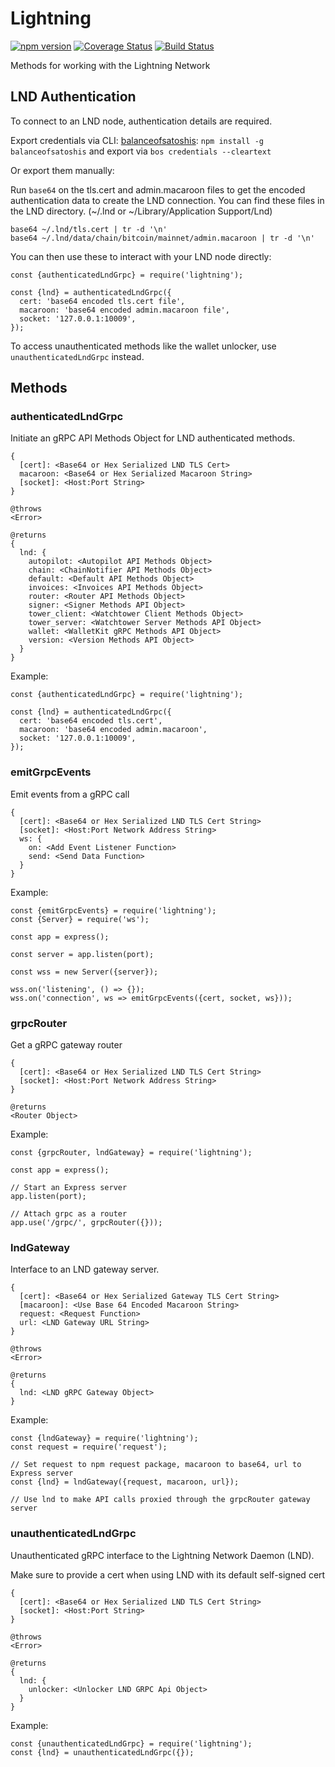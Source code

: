 # Lightning

[![npm version](https://badge.fury.io/js/lightning.svg)](https://badge.fury.io/js/lightning)
[![Coverage Status](https://coveralls.io/repos/github/alexbosworth/lightning/badge.svg?branch=master)](https://coveralls.io/github/alexbosworth/lightning?branch=master)
[![Build Status](https://travis-ci.org/alexbosworth/lightning.svg?branch=master)](https://travis-ci.org/alexbosworth/lightning)

Methods for working with the Lightning Network

## LND Authentication

To connect to an LND node, authentication details are required.

Export credentials via CLI:
[balanceofsatoshis](https://github.com/alexbosworth/balanceofsatoshis):
`npm install -g balanceofsatoshis` and export via `bos credentials --cleartext`

Or export them manually:

Run `base64` on the tls.cert and admin.macaroon files to get the encoded
authentication data to create the LND connection. You can find these files in
the LND directory. (~/.lnd or ~/Library/Application Support/Lnd)

    base64 ~/.lnd/tls.cert | tr -d '\n'
    base64 ~/.lnd/data/chain/bitcoin/mainnet/admin.macaroon | tr -d '\n'

You can then use these to interact with your LND node directly:

```node
const {authenticatedLndGrpc} = require('lightning');

const {lnd} = authenticatedLndGrpc({
  cert: 'base64 encoded tls.cert file',
  macaroon: 'base64 encoded admin.macaroon file',
  socket: '127.0.0.1:10009',
});
```

To access unauthenticated methods like the wallet unlocker, use 
`unauthenticatedLndGrpc` instead.

## Methods

### authenticatedLndGrpc

Initiate an gRPC API Methods Object for LND authenticated methods.

    {
      [cert]: <Base64 or Hex Serialized LND TLS Cert>
      macaroon: <Base64 or Hex Serialized Macaroon String>
      [socket]: <Host:Port String>
    }

    @throws
    <Error>

    @returns
    {
      lnd: {
        autopilot: <Autopilot API Methods Object>
        chain: <ChainNotifier API Methods Object>
        default: <Default API Methods Object>
        invoices: <Invoices API Methods Object>
        router: <Router API Methods Object>
        signer: <Signer Methods API Object>
        tower_client: <Watchtower Client Methods Object>
        tower_server: <Watchtower Server Methods API Object>
        wallet: <WalletKit gRPC Methods API Object>
        version: <Version Methods API Object>
      }
    }

Example:

```node
const {authenticatedLndGrpc} = require('lightning');

const {lnd} = authenticatedLndGrpc({
  cert: 'base64 encoded tls.cert',
  macaroon: 'base64 encoded admin.macaroon',
  socket: '127.0.0.1:10009',
});
```

### emitGrpcEvents

Emit events from a gRPC call

    {
      [cert]: <Base64 or Hex Serialized LND TLS Cert String>
      [socket]: <Host:Port Network Address String>
      ws: {
        on: <Add Event Listener Function>
        send: <Send Data Function>
      }
    }

Example:

```node
const {emitGrpcEvents} = require('lightning');
const {Server} = require('ws');

const app = express();

const server = app.listen(port);

const wss = new Server({server});

wss.on('listening', () => {});
wss.on('connection', ws => emitGrpcEvents({cert, socket, ws}));
```

### grpcRouter

Get a gRPC gateway router

    {
      [cert]: <Base64 or Hex Serialized LND TLS Cert String>
      [socket]: <Host:Port Network Address String>
    }

    @returns
    <Router Object>

Example:

```node
const {grpcRouter, lndGateway} = require('lightning');

const app = express();

// Start an Express server
app.listen(port);

// Attach grpc as a router
app.use('/grpc/', grpcRouter({}));
```

### lndGateway

Interface to an LND gateway server.

    {
      [cert]: <Base64 or Hex Serialized Gateway TLS Cert String>
      [macaroon]: <Use Base 64 Encoded Macaroon String>
      request: <Request Function>
      url: <LND Gateway URL String>
    }

    @throws
    <Error>

    @returns
    {
      lnd: <LND gRPC Gateway Object>
    }

Example:

```node
const {lndGateway} = require('lightning');
const request = require('request');

// Set request to npm request package, macaroon to base64, url to Express server
const {lnd} = lndGateway({request, macaroon, url});

// Use lnd to make API calls proxied through the grpcRouter gateway server
```

### unauthenticatedLndGrpc

Unauthenticated gRPC interface to the Lightning Network Daemon (LND).

Make sure to provide a cert when using LND with its default self-signed cert

    {
      [cert]: <Base64 or Hex Serialized LND TLS Cert String>
      [socket]: <Host:Port String>
    }

    @throws
    <Error>

    @returns
    {
      lnd: {
        unlocker: <Unlocker LND GRPC Api Object>
      }
    }

Example:

```node
const {unauthenticatedLndGrpc} = require('lightning');
const {lnd} = unauthenticatedLndGrpc({});
```
